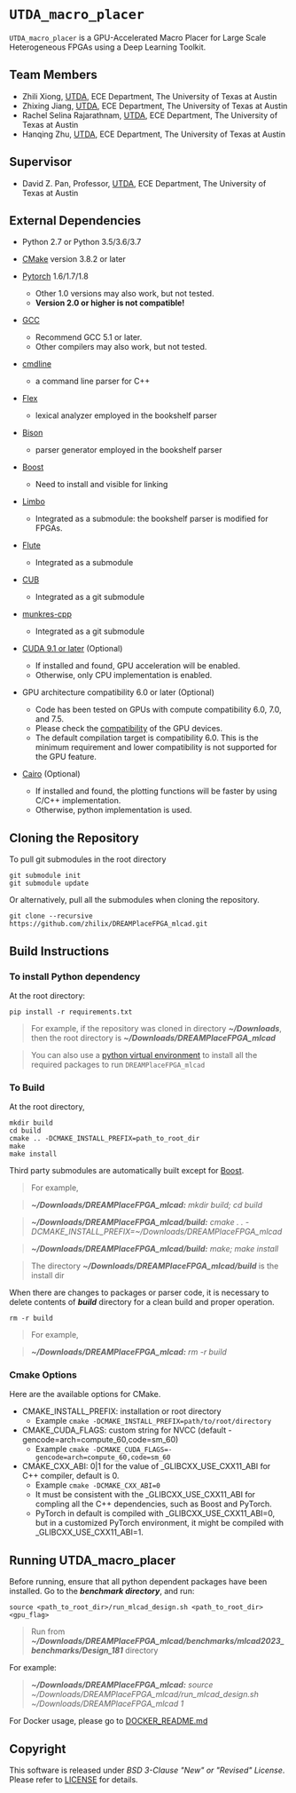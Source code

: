 # ``UTDA_macro_placer``
``UTDA_macro_placer`` is a GPU-Accelerated Macro Placer for Large Scale Heterogeneous FPGAs using a Deep Learning Toolkit.

## <a name="team members"></a>Team Members

- Zhili Xiong, [UTDA](https://www.cerc.utexas.edu/utda), ECE Department, The University of Texas at Austin
- Zhixing Jiang, [UTDA](https://www.cerc.utexas.edu/utda), ECE Department, The University of Texas at Austin
- Rachel Selina Rajarathnam, [UTDA](https://www.cerc.utexas.edu/utda), ECE Department, The University of Texas at Austin
- Hanqing Zhu, [UTDA](https://www.cerc.utexas.edu/utda), ECE Department, The University of Texas at Austin

## <a name="supervisor"></a>Supervisor 

- David Z. Pan, Professor, [UTDA](https://www.cerc.utexas.edu/utda), ECE Department, The University of Texas at Austin

## <a name="dependencies"></a>External Dependencies

- Python 2.7 or Python 3.5/3.6/3.7

- [CMake](https://cmake.org) version 3.8.2 or later

- [Pytorch](https://pytorch.org/) 1.6/1.7/1.8
    - Other 1.0 versions may also work, but not tested.
    - **Version 2.0 or higher is not compatible!**

- [GCC](https://gcc.gnu.org/)
    - Recommend GCC 5.1 or later. 
    - Other compilers may also work, but not tested. 

- [cmdline](https://github.com/tanakh/cmdline)
    - a command line parser for C++

- [Flex](http://flex.sourceforge.net)
    - lexical analyzer employed in the bookshelf parser

- [Bison](https://www.gnu.org/software/bison)
    - parser generator employed in the bookshelf parser

- [Boost](https://www.boost.org)
    - Need to install and visible for linking

- [Limbo](https://github.com/limbo018/Limbo)
    - Integrated as a submodule: the bookshelf parser is modified for FPGAs.

- [Flute](https://doi.org/10.1109/TCAD.2007.907068)
    - Integrated as a submodule

- [CUB](https://github.com/NVlabs/cub)
    - Integrated as a git submodule

- [munkres-cpp](https://github.com/saebyn/munkres-cpp)
    - Integrated as a git submodule

- [CUDA 9.1 or later](https://developer.nvidia.com/cuda-toolkit) (Optional)
    - If installed and found, GPU acceleration will be enabled. 
    - Otherwise, only CPU implementation is enabled. 

- GPU architecture compatibility 6.0 or later (Optional)
    - Code has been tested on GPUs with compute compatibility 6.0, 7.0, and 7.5. 
    - Please check the [compatibility](https://developer.nvidia.com/cuda-gpus) of the GPU devices. 
    - The default compilation target is compatibility 6.0. This is the minimum requirement and lower compatibility is not supported for the GPU feature. 

- [Cairo](https://github.com/freedesktop/cairo) (Optional)
    - If installed and found, the plotting functions will be faster by using C/C++ implementation. 
    - Otherwise, python implementation is used. 

## <a name="cloning"></a>Cloning the Repository

To pull git submodules in the root directory
```
git submodule init
git submodule update
```

Or alternatively, pull all the submodules when cloning the repository. 
```
git clone --recursive https://github.com/zhilix/DREAMPlaceFPGA_mlcad.git
```

## <a name="build"></a>Build Instructions

### <a name="python_dependency"></a>To install Python dependency 

At the root directory:
```
pip install -r requirements.txt 
```
> For example, if the repository was cloned in directory ***~/Downloads***, then the root directory is ***~/Downloads/DREAMPlaceFPGA_mlcad***

> You can also use a [python virtual environment](https://docs.python.org/3/library/venv.html) to install all the required packages to run ``DREAMPlaceFPGA_mlcad``

### <a name="build_dreamplacefpga"></a>To Build 

At the root directory, 
```
mkdir build 
cd build 
cmake .. -DCMAKE_INSTALL_PREFIX=path_to_root_dir
make
make install
```
Third party submodules are automatically built except for [Boost](https://www.boost.org).

> For example,

> ***~/Downloads/DREAMPlaceFPGA_mlcad:*** *mkdir build; cd build*

> ***~/Downloads/DREAMPlaceFPGA_mlcad/build:***  *cmake . . -DCMAKE_INSTALL_PREFIX=~/Downloads/DREAMPlaceFPGA_mlcad*

> ***~/Downloads/DREAMPlaceFPGA_mlcad/build:*** *make; make install*

> The directory ***~/Downloads/DREAMPlaceFPGA_mlcad/build*** is the install dir

When there are changes to packages or parser code, it is necessary to delete contents of ***build*** directory for a clean build and proper operation.
```
rm -r build
```
> For example,

> ***~/Downloads/DREAMPlaceFPGA_mlcad:*** *rm -r build*

### <a name="cmake"></a>Cmake Options 

Here are the available options for CMake. 
- CMAKE_INSTALL_PREFIX: installation or root directory
    - Example ```cmake -DCMAKE_INSTALL_PREFIX=path/to/root/directory```
- CMAKE_CUDA_FLAGS: custom string for NVCC (default -gencode=arch=compute_60,code=sm_60)
    - Example ```cmake -DCMAKE_CUDA_FLAGS=-gencode=arch=compute_60,code=sm_60```
- CMAKE_CXX_ABI: 0|1 for the value of _GLIBCXX_USE_CXX11_ABI for C++ compiler, default is 0. 
    - Example ```cmake -DCMAKE_CXX_ABI=0```
    - It must be consistent with the _GLIBCXX_USE_CXX11_ABI for compling all the C++ dependencies, such as Boost and PyTorch. 
    - PyTorch in default is compiled with _GLIBCXX_USE_CXX11_ABI=0, but in a customized PyTorch environment, it might be compiled with _GLIBCXX_USE_CXX11_ABI=1. 


## <a name="running"></a>Running UTDA_macro_placer

Before running, ensure that all python dependent packages have been installed. 
Go to the ***benchmark directory***, and run:
```
source <path_to_root_dir>/run_mlcad_design.sh <path_to_root_dir> <gpu_flag>
```
> Run from ***~/Downloads/DREAMPlaceFPGA_mlcad/benchmarks/mlcad2023_benchmarks/Design_181*** directory

For example:
> ***~/Downloads/DREAMPlaceFPGA_mlcad:*** *source ~/Downloads/DREAMPlaceFPGA_mlcad/run_mlcad_design.sh ~/Downloads/DREAMPlaceFPGA_mlcad 1*

For Docker usage, please go to [DOCKER_README.md](DOCKER_README.md)

## <a name="copyright"></a>Copyright

This software is released under *BSD 3-Clause "New" or "Revised" License*. Please refer to [LICENSE](./LICENSE) for details.
